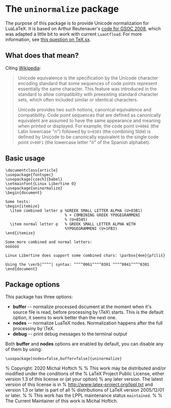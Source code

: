 # The `uninormalize` package

The purpose of this package is to provide Unicode normalization for LuaLaTeX. It is based on  Arthur Reutenauer's 
[code for GSOC 2008](https://code.google.com/p/google-summer-of-code-2008-tex/downloads/list), which was adapted a little bit to work with
current `Luaotfload`. For more information, see [this question on TeX.sx](http://tex.stackexchange.com/q/229044/7712).

## What does that mean?

Citing [Wikipedia](https://en.wikipedia.org/wiki/Unicode_equivalence):

> Unicode equivalence is the specification by the Unicode character encoding
> standard that some sequences of code points represent essentially the same
> character. This feature was introduced in the standard to allow compatibility
> with preexisting standard character sets, which often included similar or
> identical characters.
>
> Unicode provides two such notions, canonical equivalence and compatibility.
> Code point sequences that are defined as canonically equivalent are assumed to
> have the same appearance and meaning when printed or displayed. For example,
> the code point `U+006E` (the Latin lowercase "n") followed by `U+0303` (the
> combining tilde) is defined by Unicode to be canonically equivalent to the
> single code point `U+00F1` (the lowercase letter "ñ" of the Spanish alphabet). 

## Basic usage


    \documentclass{article}
    \usepackage{fontspec}
    \usepackage[czech]{babel}
    \setmainfont{Linux Libertine O}
    \usepackage{uninormalize}
    \begin{document}
    
    Some tests:
    \begin{itemize}
      \item combined letter ᾳ %GREEK SMALL LETTER ALPHA (U+03B1) 
                              % + COMBINING GREEK YPOGEGRAMMENI 
                              % (U+0345)
      \item normal letter ᾳ   % GREEK SMALL LETTER ALPHA WITH 
                              %YPOGEGRAMMENI (U+1FB3)
    \end{itemize}
    
    Some more combined and normal letters: 
    óóōōöö
    
    Linux Libertine does support some combined chars: \parbox{4em}{příliš}

    Using the \verb|^^^^| syntax: ^^^^0061^^^^0301 ^^^^0041^^^^0301
    \end{document}

## Package options

This package has three options:


- **buffer**  -- normalize processed document at the moment when it's
  source file is read, before processing by \TeX\ starts. This is the default
  option, it seems to work better than the next one.
- **nodes** -- normalize LuaTeX nodes. Normalization happens after the full processiny by \TeX. 
- **debug** -- print debug messages to the terminal output

Both **buffer** and **nodes** options are enabled by default, you can disable any of them by using:

    \usepackage[nodes=false,buffer=false]{uninormalize}

% Copyright: 2020 Michal Hoftich
% 
% This work may be distributed and/or modified under the conditions of the 
% LaTeX Project Public License, either version 1.3 of this license or (at your option)
% any later version. The latest version of this license is in
% http://www.latex-project.org/lppl.txt and version 1.3 or later is part of all
% distributions of LaTeX version 2005/12/01 or later.
% 
% This work has the LPPL maintenance status `maintained`.
% 
% The Current Maintainer of this work is Michal Hoftich.
